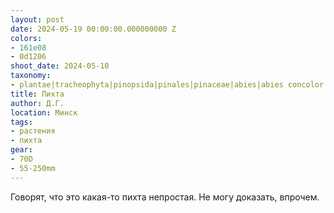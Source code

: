 ```yaml
---
layout: post
date: 2024-05-19 00:00:00.000000000 Z
colors:
- 161e08
- 0d1206
shoot_date: 2024-05-10
taxonomy:
- plantae|tracheophyta|pinopsida|pinales|pinaceae|abies|abies concolor
title: Пихта
author: Д.Г.
location: Минск
tags:
- растения
- пихта
gear:
- 70D
- 55-250mm
---
```

Говорят, что это какая-то пихта непростая. Не могу доказать, впрочем.

